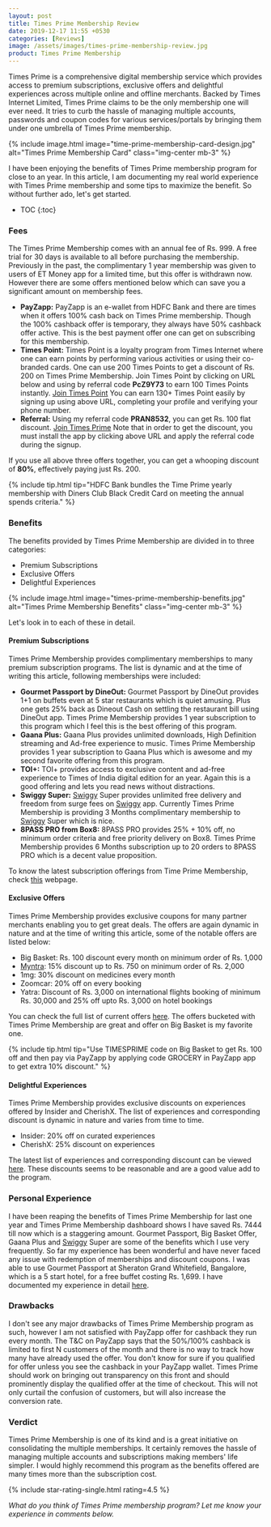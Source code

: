 ```yaml
---
layout: post
title: Times Prime Membership Review
date: 2019-12-17 11:55 +0530
categories: [Reviews]
image: /assets/images/times-prime-membership-review.jpg
product: Times Prime Membership
---
```


Times Prime is a comprehensive digital membership service which provides access to premium subscriptions, exclusive offers and delightful experiences across multiple online and offline merchants. Backed by Times Internet Limited, Times Prime claims to be the only membership one will ever need. It tries to curb the hassle of managing multiple accounts, passwords and coupon codes for various services/portals by bringing them under one umbrella of Times Prime membership.

{% include image.html image="time-prime-membership-card-design.jpg" alt="Times Prime Membership Card" class="img-center mb-3" %}

I have been enjoying the benefits of Times Prime membership program for close to an year. In this article, I am documenting my real world experience with Times Prime membership and some tips to maximize the benefit. So without further ado, let's get started.

<!-- prettier-ignore -->
* TOC
{:toc}

### Fees

The Times Prime Membership comes with an annual fee of Rs. 999. A free trial for 30 days is available to all before purchasing the membership. Previously in the past, the complimentary 1 year membership was given to users of ET Money app for a limited time, but this offer is withdrawn now. However there are some offers mentioned below which can save you a significant amount on membership fees.

- **PayZapp:** PayZapp is an e-wallet from HDFC Bank and there are times when it offers 100% cash back on Times Prime membership. Though the 100% cashback offer is temporary, they always have 50% cashback offer active. This is the best payment offer one can get on subscribing for this membership.
- **Times Point:** Times Point is a loyalty program from Times Internet where one can earn points by performing various activities or using their co-branded cards. One can use 200 Times Points to get a discount of Rs. 200 on Times Prime Membership. Join Times Point by clicking on URL below and using by referral code **PcZ9Y73** to earn 100 Times Points instantly.
  <a href="https://l.cardinfo.in/timespoint" target="_blank" class="btn btn-lg btn-danger btn-block post-element mt-2" rel="noopener"><i class="ci-pen"></i> Join Times Point</a>
  You can earn 130+ Times Point easily by signing up using above URL, completing your profile and verifying your phone number.
- **Referral:** Using my referral code **PRAN8532**, you can get Rs. 100 flat discount.
  <a href="https://l.cardinfo.in/timesprime" target="_blank" class="btn btn-lg btn-danger btn-block post-element mt-2" rel="noopener"><i class="ci-pen"></i> Join Times Prime</a>
  Note that in order to get the discount, you must install the app by clicking above URL and apply the referral code during the signup.

If you use all above three offers together, you can get a whooping discount of **80%**, effectively paying just Rs. 200.

{% include tip.html tip="HDFC Bank bundles the Time Prime yearly membership with Diners Club Black Credit Card on meeting the annual spends criteria." %}

### Benefits

The benefits provided by Times Prime Membership are divided in to three categories:

- Premium Subscriptions
- Exclusive Offers
- Delightful Experiences

{% include image.html image="times-prime-membership-benefits.jpg" alt="Times Prime Membership Benefits" class="img-center mb-3" %}

Let's look in to each of these in detail.

#### Premium Subscriptions

Times Prime Membership provides complimentary memberships to many premium subscription programs. The list is dynamic and at the time of writing this article, following memberships were included:

- **Gourmet Passport by DineOut:** Gourmet Passport by DineOut provides 1+1 on buffets even at 5 star restaurants which is quiet amusing. Plus one gets 25% back as Dineout Cash on settling the restaurant bill using DineOut app. Times Prime Membership provides 1 year subscription to this program which I feel this is the best offering of this program.
- **Gaana Plus:** Gaana Plus provides unlimited downloads, High Definition streaming and Ad-free experience to music. Times Prime Membership provides 1 year subscription to Gaana Plus which is awesome and my second favorite offering from this program.
- **TOI+:** TOI+ provides access to exclusive content and ad-free experience to Times of India digital edition for an year. Again this is a good offering and lets you read news without distractions.
- **Swiggy Super:** [Swiggy](https://l.cardinfo.in/swiggy) Super provides unlimited free delivery and freedom from surge fees on [Swiggy](https://l.cardinfo.in/swiggy) app. Currently Times Prime Membership is providing 3 Months complimentary membership to [Swiggy](https://l.cardinfo.in/swiggy) Super which is nice.
- **8PASS PRO from Box8:** 8PASS PRO provides 25% + 10% off, no minimum order criteria and free priority delivery on Box8. Times Prime Membership provides 6 Months subscription up to 20 orders to 8PASS PRO which is a decent value proposition.

To know the latest subscription offerings from Time Prime Membership, check [this](https://www.timesprime.com/membership) webpage.

#### Exclusive Offers

Times Prime Membership provides exclusive coupons for many partner merchants enabling you to get great deals. The offers are again dynamic in nature and at the time of writing this article, some of the notable offers are listed below:

- Big Basket: Rs. 100 discount every month on minimum order of Rs. 1,000
- [Myntra](https://l.cardinfo.in/myntra): 15% discount up to Rs. 750 on minimum order of Rs. 2,000
- 1mg: 30% discount on medicines every month
- Zoomcar: 20% off on every booking
- Yatra: Discount of Rs. 3,000 on international flights booking of minimum Rs. 30,000 and 25% off upto Rs. 3,000 on hotel bookings

You can check the full list of current offers [here](https://www.timesprime.com/offers). The offers bucketed with Times Prime Membership are great and offer on Big Basket is my favorite one.

{% include tip.html tip="Use TIMESPRIME code on Big Basket to get Rs. 100 off and then pay via PayZapp by applying code GROCERY in PayZapp app to get extra 10% discount." %}

#### Delightful Experiences

Times Prime Membership provides exclusive discounts on experiences offered by Insider and CherishX. The list of experiences and corresponding discount is dynamic in nature and varies from time to time.

- Insider: 20% off on curated experiences
- CherishX: 25% discount on experiences

The latest list of experiences and corresponding discount can be viewed [here](https://www.timesprime.com/events). These discounts seems to be reasonable and are a good value add to the program.

### Personal Experience

I have been reaping the benefits of Times Prime Membership for last one year and Times Prime Membership dashboard shows I have saved Rs. 7444 till now which is a staggering amount. Gourmet Passport, Big Basket Offer, Gaana Plus and [Swiggy](https://l.cardinfo.in/swiggy) Super are some of the benefits which I use very frequently. So far my experience has been wonderful and have never faced any issue with redemption of memberships and discount coupons. I was able to use Gourmet Passport at Sheraton Grand Whitefield, Bangalore, which is a 5 start hotel, for a free buffet costing Rs. 1,699. I have documented my experience in detail [here](/gourmet-passport-by-dineout-review/).

### Drawbacks

I don't see any major drawbacks of Times Prime Membership program as such, however I am not satisfied with PayZapp offer for cashback they run every month. The T&C on PayZapp says that the 50%/100% cashback is limited to first N customers of the month and there is no way to track how many have already used the offer. You don't know for sure if you qualified for offer unless you see the cashback in your PayZapp wallet. Times Prime should work on bringing out transparency on this front and should prominently display the qualified offer at the time of checkout. This will not only curtail the confusion of customers, but will also increase the conversion rate.

### Verdict

Times Prime Membership is one of its kind and is a great initiative on consolidating the multiple memberships. It certainly removes the hassle of managing multiple accounts and subscriptions making members' life simpler. I would highly recommend this program as the benefits offered are many times more than the subscription cost.

{% include star-rating-single.html rating=4.5 %}

_What do you think of Times Prime membership program? Let me know your experience in comments below._
